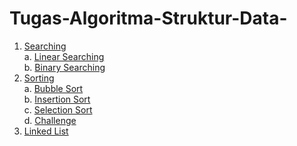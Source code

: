 # Tugas-Algoritma-Struktur-Data-
1. [Searching](https://github.com/irvanwn/Tugas-Algoritma-Struktur-Data-/tree/main/Searching)  
  a. [Linear Searching](https://github.com/irvanwn/Tugas-Algoritma-Struktur-Data-/blob/main/Searching/LinearSearch.c)  
  b. [Binary Searching](https://github.com/irvanwn/Tugas-Algoritma-Struktur-Data-/blob/main/Searching/BinarySearch.c)
2. [Sorting](https://github.com/irvanwn/Tugas-Algoritma-Struktur-Data-/tree/main/Sorting)  
  a. [Bubble Sort](https://github.com/irvanwn/Tugas-Algoritma-Struktur-Data-/blob/main/Sorting/bubblesort.c)  
  b. [Insertion Sort](https://github.com/irvanwn/Tugas-Algoritma-Struktur-Data-/blob/main/Sorting/insertionsort.c)  
  c. [Selection Sort](https://github.com/irvanwn/Tugas-Algoritma-Struktur-Data-/blob/main/Sorting/selectionsort.c)  
  d. [Challenge](https://github.com/irvanwn/Tugas-Algoritma-Struktur-Data-/blob/main/Sorting/challange.c)  
3. [Linked List](https://github.com/irvanwn/Tugas-Algoritma-Struktur-Data-/tree/main/Linked%20List) 
